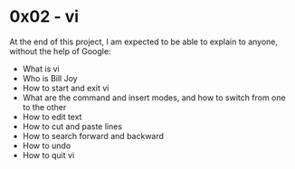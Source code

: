 # 0x02 - vi

At the end of this project, I am expected to be able to explain to anyone, without the help of Google:

* What is vi
* Who is Bill Joy
* How to start and exit vi
* What are the command and insert modes, and how to switch from one to the other
* How to edit text
* How to cut and paste lines
* How to search forward and backward
* How to undo
* How to quit vi
